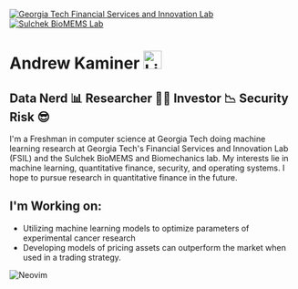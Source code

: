 <a href="https://fintech.gatech.edu/#/"><img alt="Georgia Tech Financial Services and Innovation Lab" src="https://user-images.githubusercontent.com/94922098/217368610-7673b8af-6db6-454a-8d9d-5466d4ed70c4.png"></img></a>
<a href="https://www.sulchek2.gatech.edu/"><img alt="Sulchek BioMEMS Lab" src="https://user-images.githubusercontent.com/94922098/217366614-fa059589-98f6-4b36-b181-cf998638f8a9.png"></img></a>

# Andrew Kaminer <a href="linkedin.com/in/andrew-kaminer-a89156228"><img src="https://user-images.githubusercontent.com/94922098/217376181-708cddc6-07c0-41ca-89ba-9fabc2817a14.png" alt="LinkedIn" width="32px"></img></a>

## Data Nerd 📊 Researcher 👨‍🔬 Investor 📉 Security Risk 😎

I'm a Freshman in computer science at Georgia Tech doing machine learning research at Georgia Tech's Financial Services and Innovation Lab (FSIL) and the Sulchek BioMEMS and Biomechanics lab. My interests lie in machine learning, quantitative finance, security, and operating systems. I hope to pursue research in quantitative finance in the future.


## I'm Working on:
- Utilizing machine learning models to optimize parameters of experimental cancer research
- Developing models of pricing assets can outperform the market when used in a trading strategy. 

![Neovim](https://img.shields.io/badge/NeoVim-%2357A143.svg?&style=for-the-badge&logo=neovim&logoColor=white)
